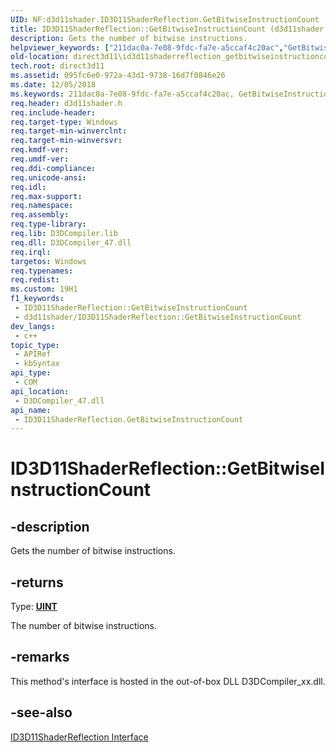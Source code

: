 ```yaml
---
UID: NF:d3d11shader.ID3D11ShaderReflection.GetBitwiseInstructionCount
title: ID3D11ShaderReflection::GetBitwiseInstructionCount (d3d11shader.h)
description: Gets the number of bitwise instructions.
helpviewer_keywords: ["211dac0a-7e08-9fdc-fa7e-a5ccaf4c20ac","GetBitwiseInstructionCount","GetBitwiseInstructionCount method [Direct3D 11]","GetBitwiseInstructionCount method [Direct3D 11]","ID3D11ShaderReflection interface","ID3D11ShaderReflection interface [Direct3D 11]","GetBitwiseInstructionCount method","ID3D11ShaderReflection.GetBitwiseInstructionCount","ID3D11ShaderReflection::GetBitwiseInstructionCount","d3d11shader/ID3D11ShaderReflection::GetBitwiseInstructionCount","direct3d11.id3d11shaderreflection_getbitwiseinstructioncount"]
old-location: direct3d11\id3d11shaderreflection_getbitwiseinstructioncount.htm
tech.root: direct3d11
ms.assetid: 095fc6e0-972a-43d1-9738-16d7f0846e26
ms.date: 12/05/2018
ms.keywords: 211dac0a-7e08-9fdc-fa7e-a5ccaf4c20ac, GetBitwiseInstructionCount, GetBitwiseInstructionCount method [Direct3D 11], GetBitwiseInstructionCount method [Direct3D 11],ID3D11ShaderReflection interface, ID3D11ShaderReflection interface [Direct3D 11],GetBitwiseInstructionCount method, ID3D11ShaderReflection.GetBitwiseInstructionCount, ID3D11ShaderReflection::GetBitwiseInstructionCount, d3d11shader/ID3D11ShaderReflection::GetBitwiseInstructionCount, direct3d11.id3d11shaderreflection_getbitwiseinstructioncount
req.header: d3d11shader.h
req.include-header: 
req.target-type: Windows
req.target-min-winverclnt: 
req.target-min-winversvr: 
req.kmdf-ver: 
req.umdf-ver: 
req.ddi-compliance: 
req.unicode-ansi: 
req.idl: 
req.max-support: 
req.namespace: 
req.assembly: 
req.type-library: 
req.lib: D3DCompiler.lib
req.dll: D3DCompiler_47.dll
req.irql: 
targetos: Windows
req.typenames: 
req.redist: 
ms.custom: 19H1
f1_keywords:
 - ID3D11ShaderReflection::GetBitwiseInstructionCount
 - d3d11shader/ID3D11ShaderReflection::GetBitwiseInstructionCount
dev_langs:
 - c++
topic_type:
 - APIRef
 - kbSyntax
api_type:
 - COM
api_location:
 - D3DCompiler_47.dll
api_name:
 - ID3D11ShaderReflection.GetBitwiseInstructionCount
---
```


# ID3D11ShaderReflection::GetBitwiseInstructionCount


## -description

Gets the number of bitwise instructions.



## -returns

Type: <b><a href="/windows/desktop/WinProg/windows-data-types">UINT</a></b>

The number of bitwise instructions.

## -remarks

This method's interface is hosted in the out-of-box DLL D3DCompiler_xx.dll.

## -see-also

<a href="/windows/desktop/api/d3d11shader/nn-d3d11shader-id3d11shaderreflection">ID3D11ShaderReflection Interface</a>
